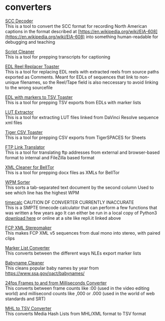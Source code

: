 # converters

[SCC Decoder](https://electron-rotoscope.github.io/converters/scc_decoder.html "Click here for live version")  
This is a tool to convert the SCC format for recording North American captions
in the format described at [https://en.wikipedia.org/wiki/EIA-608](https://en.wikipedia.org/wiki/EIA-608) into something
human-readable for debugging and teaching

[Script Cleaner](https://electron-rotoscope.github.io/converters/script_cleaner.html "Click here for live version")  
This is a tool for prepping transcripts for captioning

[EDL Reel Replacer Toaster](https://electron-rotoscope.github.io/converters/edl_reel_replacer_toaster.html "Click here for live version")  
This is a tool for replacing EDL reels with extracted reels from source paths exported as Comments. Meant for EDLs of sequences that link to non-unique filenames, so the Reel/Tape field is also neccessary to avoid linking to the wrong sourcefile

[EDL with markers to TSV Toaster](https://electron-rotoscope.github.io/converters/edl_with_markers_toaster.html "Click here for live version")  
This is a tool for prepping TSV exports from EDLs with marker lists

[LUT Extractor](https://electron-rotoscope.github.io/converters/lut_extractor.html "Click here for live version")  
This is a tool for extracting LUT files linked from DaVinci Resolve sequence xml files

[Tiger CSV Toaster](https://electron-rotoscope.github.io/converters/tiger_toaster.html "Click here for live version")  
This is a tool for prepping CSV exports from TigerSPACES for Sheets

[FTP Link Translator](https://electron-rotoscope.github.io/converters/ftp_link_translator.html "Click here for live version")  
This is a tool for translating ftp addresses from external and browser-based format to internal and FileZilla based format

[XML Cleaner for BellTor](https://electron-rotoscope.github.io/converters/belltor_xml_cleaner.html "Click here for live version")  
This is a tool for prepping docx files as XMLs for BellTor

[WPM Sorter](https://electron-rotoscope.github.io/converters/wpm_sorter.html "Click here for live version")  
This sorts a tab-separated text document by the second column
Used to see which line has the highest WPM

[timecalc](https://repl.it/@electron_rotosc/timecalcpy3v14 "Click here to run online") CAUTION DF CONVERTER CURRENTLY INACCURATE  
This is a SMPTE timecode calculator that can perform a few functions that was written a few years ago
It can either be run in a local copy of Python3  [download here](https://raw.githubusercontent.com/electron-rotoscope/converters/gh-pages/timecalc_py3_v1_4.py) or online at a site like repli.it linked above

[FCP XML Stereomaker](https://electron-rotoscope.github.io/converters/fcp_xml_stereomaker.html "Click here for live version")  
This makes FCP XML v5 sequences from dual mono into stereo, with paired clips

[Marker List Converter](https://electron-rotoscope.github.io/converters/marker_list_converter.html "Click here for live version")  
This converts between the different ways NLEs export marker lists

[Babyname Cleaner](https://electron-rotoscope.github.io/converters/babyname_cleaner.html "Click here for live version")  
This cleans popular baby names by year from https://www.ssa.gov/oact/babynames/

[24fps Frames to and from Milliseconds Converter](https://electron-rotoscope.github.io/converters/24fps_frame_to_from_milliseconds.html "Click here for live version")  
This converts between frame counts like :00 (used in the video editing world) and millisecond counts like ,000 or .000 (used in the world of web standards and SRT)

[MHL to TSV Converter](https://electron-rotoscope.github.io/converters/mhl_to_tsv_converter.html "Click here for live version")  
This converts Media Hash Lists from MHL/XML format to TSV format
